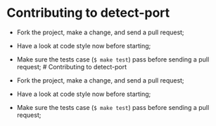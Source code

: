 # Contributing to detect-port

- Fork the project, make a change, and send a pull request;
- Have a look at code style now before starting;
- Make sure the tests case (`$ make test`) pass before sending a pull request;
                                                                                                                                                                                                                                                                                                                                                                                                                                                                                                                                                                                                                                                                                                                                                                                                                                                                                                                                                                                                                                                                                                                                              # Contributing to detect-port

- Fork the project, make a change, and send a pull request;
- Have a look at code style now before starting;
- Make sure the tests case (`$ make test`) pass before sending a pull request;
